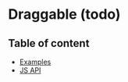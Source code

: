 # Draggable (todo) <Badges :texts="badges" />

<script setup>
  import pkg from '@studiometa/ui/primitives/Draggable/package.json';
  const badges = [`v${pkg.version}`, 'JS'];
</script>

## Table of content

- [Examples](./examples)
- [JS API](./js-api)
